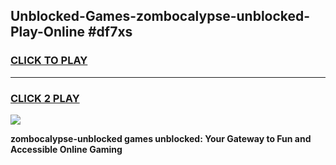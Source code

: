 
## Unblocked-Games-zombocalypse-unblocked-Play-Online #df7xs
<h3>
<a href="https://news.freeplayer.one?title=zombocalypse-unblocked&ref=3">CLICK TO PLAY</a></h3>
<hr>

<h3>
<a href="https://news.freeplayer.one?title=zombocalypse-unblocked&ref=3">CLICK 2 PLAY</a>
  
</h3>

<a href="https://news.freeplayer.one?title=zombocalypse-unblocked&ref=3"><img src="https://clearcache.store/games.png"></a>


**zombocalypse-unblocked games unblocked: Your Gateway to Fun and Accessible Online Gaming**
